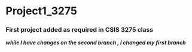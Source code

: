 # Project1_3275

### First project added as required in CSIS 3275 class

___while I have changes on the second branch , I changed my first branch___
